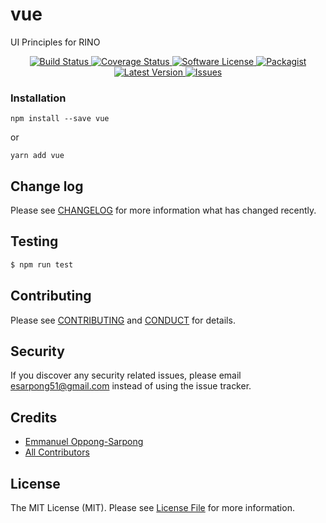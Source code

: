 # vue

UI Principles for RINO

<p align="center">
  <a href="https://circleci.com/gh/Sarps/vue">
    <img src="https://circleci.com/gh/Sarps/vue.svg?style=svg" alt="Build Status" />
  </a>
  <a href="https://coveralls.io/github/Sarps/vue?branch=master">
    <img src="https://coveralls.io/repos/github/Sarps/vue/badge.svg?branch=master&style=flat-square" alt="Coverage Status" />
  </a>
  <a href="LICENSE">
    <img src="https://img.shields.io/badge/license-MIT-brightgreen.svg?style=flat-square" alt="Software License" />
  </a>
  <a href="https://npmjs.org/package/vue">
    <img src="https://img.shields.io/npm/v/vue.svg?style=flat-square" alt="Packagist" />
  </a>
  <a href="https://github.com/Sarps/vue/releases">
    <img src="https://img.shields.io/github/release/Sarps/vue.svg?style=flat-square" alt="Latest Version" />
  </a>

  <a href="https://github.com/Sarps/vue/issues">
    <img src="https://img.shields.io/github/issues/Sarps/vue.svg?style=flat-square" alt="Issues" />
  </a>
</p>

### Installation
```
npm install --save vue
```

or

```
yarn add vue
```

## Change log

Please see [CHANGELOG](CHANGELOG.md) for more information what has changed recently.

## Testing

``` bash
$ npm run test
```

## Contributing

Please see [CONTRIBUTING](CONTRIBUTING.md) and [CONDUCT](CONDUCT.md) for details.

## Security

If you discover any security related issues, please email esarpong51@gmail.com instead of using the issue tracker.

## Credits

- [Emmanuel Oppong-Sarpong][link-author]
- [All Contributors][link-contributors]

## License

The MIT License (MIT). Please see [License File](LICENSE.md) for more information.

[link-author]: https://github.com/Sarps
[link-contributors]: ../../contributors
